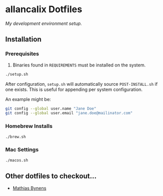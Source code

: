 # allancalix Dotfiles
_My development environment setup._

## Installation

### Prerequisites
1. Binaries found in `REQUIREMENTS` must be installed on the system.
```bash
./setup.sh
```

After configuration, `setup.sh` will automatically source `POST-INSTALL.sh` if
one exists. This is useful for appending per system configuration.

An example might be:
```bash
git config --global user.name "Jane Doe"
git config --global user.email "jane.doe@mailinator.com"
```

### Homebrew Installs
```bash
./brew.sh
```

### Mac Settings
```bash
./macos.sh
```

## Other dotfiles to checkout...
* [Mathias Bynens](https://github.com/mathiasbynens/dotfiles)